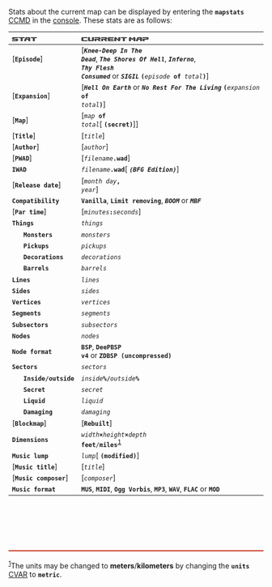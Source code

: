 Stats about the current map can be displayed by entering the <code><b>mapstats</b></code> [CCMD](https://github.com/bradharding/doomretro/wiki/CONSOLE-COMMANDS) in the [console](https://github.com/bradharding/doomretro/wiki/THE-CONSOLE). These stats are as follows:

| ![](https://github.com/bradharding/www.doomretro.com/blob/master/wiki/stat.png?raw=true) | ![](https://github.com/bradharding/www.doomretro.com/blob/master/wiki/currentmap.png?raw=true) |
| :--- | :--- | 
| [<code><b>Episode</b></code>]<br>&nbsp; | [<code><b><i>Knee-Deep In The Dead</i></b></code>, <code><b><i>The Shores Of Hell</i></b></code>, <code><b><i>Inferno</i></b></code>,<br><code><b><i>Thy Flesh Consumed</i></b></code> or <code><b><i>SIGIL</i></b></code> <code><b>(</b><i>episode</i> <b>of</b> <i>total</i><b>)</b></code>] |
| [<code><b>Expansion</b></code>] | [<code><b><i>Hell On Earth</i></b></code> or <code><b><i>No Rest For The Living</i></b></code> <code><b>(</b><i>expansion</i> <b>of</b> <i>total</i><b>)</b></code>] |
| [<code><b>Map</b></code>] | [<code><i>map</i> <b>of</b> <i>total</i></code>[ <code><b>(secret)</b></code>]] |
| [<code><b>Title</b></code>] | [<code><i>title</i></code>] |
| [<code><b>Author</b></code>] | [<code><i>author</i></code>] |
| [<code><b>PWAD</b></code>] | [<code><i>filename</i><b>.wad</b></code>] |
| <code><b>IWAD</b></code> | <code><i>filename</i><b>.wad</b></code>[ <code><b><i>(BFG Edition)</i></b></code>] |
| [<code><b>Release date</b></code>] | [<code><i>month day</i><b>,</b> <i>year</i></code>] |
| <code><b>Compatibility</b></code> | <code><b>Vanilla</b></code>, <code><b>Limit removing</b></code>, <code><b><i>BOOM</i></b></code> or <code><b><i>MBF</i></b></code> |
| [<code><b>Par time</b></code>] | [<code><i>minutes</i><b>:</b><i>seconds</i></code>] |
| <code><b>Things</b></code> | <code><i>things</i></code> |
| &nbsp;&nbsp;&nbsp;&nbsp;&nbsp;&nbsp;<code><b>Monsters</b></code> | <code><i>monsters</i></code> |
| &nbsp;&nbsp;&nbsp;&nbsp;&nbsp;&nbsp;<code><b>Pickups</b></code> | <code><i>pickups</i></code> |
| &nbsp;&nbsp;&nbsp;&nbsp;&nbsp;&nbsp;<code><b>Decorations</b></code> | <code><i>decorations</i></code> |
| &nbsp;&nbsp;&nbsp;&nbsp;&nbsp;&nbsp;<code><b>Barrels</b></code> | <code><i>barrels</i></code> |
| <code><b>Lines</b></code> | <code><i>lines</i></code> |
| <code><b>Sides</b></code> | <code><i>sides</i></code> |
| <code><b>Vertices</b></code> | <code><i>vertices</i></code> |
| <code><b>Segments</b></code> | <code><i>segments</i></code> |
| <code><b>Subsectors</b></code> | <code><i>subsectors</i></code> |
| <code><b>Nodes</b></code> | <code><i>nodes</i></code> |
| <code><b>Node format</b></code> | <code><b>BSP</b></code>, <code><b>DeePBSP v4</b></code> or <code><b>ZDBSP (uncompressed)</b></code> |
| <code><b>Sectors</b></code> | <code><i>sectors</i></code> |
| &nbsp;&nbsp;&nbsp;&nbsp;&nbsp;&nbsp;<code><b>Inside/outside</b></code> | <code><i>inside</i><b>%/</b><i>outside</i><b>%</b></code> |
| &nbsp;&nbsp;&nbsp;&nbsp;&nbsp;&nbsp;<code><b>Secret</b></code> | <code><i>secret</i></code> |
| &nbsp;&nbsp;&nbsp;&nbsp;&nbsp;&nbsp;<code><b>Liquid</b></code> | <code><i>liquid</i></code> |
| &nbsp;&nbsp;&nbsp;&nbsp;&nbsp;&nbsp;<code><b>Damaging</b></code> | <code><i>damaging</i></code> |
| [<code><b>Blockmap</b></code>] | [<code><b>Rebuilt</b></code>] |
| <a name="dimensions"></a><code><b>Dimensions</b></code> | <code><i>width</i><b>×</b><i>height</i><b>×</b><i>depth</i> <b>feet</b>/<b>miles</b></code><sup>[1](#1)</sup> |
| <code><b>Music lump</b></code> | <code><i>lump</i></code>[ <code><b>(modified)</b></code>] |
| [<code><b>Music title</b></code>] | [<code><i>title</i></code>] |
| [<code><b>Music composer</b></code>] | [<code><i>composer</i></code>] |
| <code><b>Music format</b></code> | <code><b>MUS</b></code>, <code><b>MIDI</b></code>, <code><b>Ogg Vorbis</b></code>, <code><b>MP3</b></code>, <code><b>WAV</b></code>, <code><b>FLAC</b></code> or <code><b>MOD</b></code> |

<br>
<br>
<br>
<br>

![](https://github.com/bradharding/www.doomretro.com/blob/master/wiki/bigdivider.png?raw=true)

<a name="1"></a><sup>[1](#dimensions)</sup>The units may be changed to <b>meters</b>/<b>kilometers</b> by changing the <code><b>units</b></code> [CVAR](https://github.com/bradharding/doomretro/wiki/CONSOLE-VARIABLES) to <code><b>metric</b></code>.